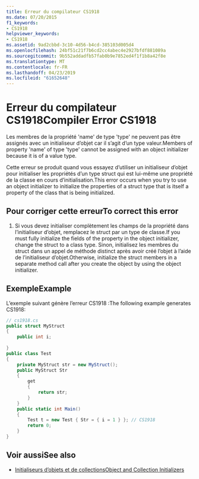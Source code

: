 ```yaml
---
title: Erreur du compilateur CS1918
ms.date: 07/20/2015
f1_keywords:
- CS1918
helpviewer_keywords:
- CS1918
ms.assetid: 9ad2cbbd-3c10-4d56-b4cd-385103d005d4
ms.openlocfilehash: 24bf51c21f7b6cd2cc4abec4e2927bfdf881089a
ms.sourcegitcommit: 9b552addadfb57fab0b9e7852ed4f1f1b8a42f8e
ms.translationtype: MT
ms.contentlocale: fr-FR
ms.lasthandoff: 04/23/2019
ms.locfileid: "61652648"
---
```

# <a name="compiler-error-cs1918"></a><span data-ttu-id="5c7e4-102">Erreur du compilateur CS1918</span><span class="sxs-lookup"><span data-stu-id="5c7e4-102">Compiler Error CS1918</span></span>
<span data-ttu-id="5c7e4-103">Les membres de la propriété 'name' de type 'type' ne peuvent pas être assignés avec un initialiseur d’objet car il s’agit d’un type valeur.</span><span class="sxs-lookup"><span data-stu-id="5c7e4-103">Members of property 'name' of type 'type' cannot be assigned with an object initializer because it is of a value type.</span></span>  
  
 <span data-ttu-id="5c7e4-104">Cette erreur se produit quand vous essayez d’utiliser un initialiseur d’objet pour initialiser les propriétés d’un type struct qui est lui-même une propriété de la classe en cours d’initialisation.</span><span class="sxs-lookup"><span data-stu-id="5c7e4-104">This error occurs when you try to use an object initializer to initialize the properties of a struct type that is itself a property of the class that is being initialized.</span></span>  
  
## <a name="to-correct-this-error"></a><span data-ttu-id="5c7e4-105">Pour corriger cette erreur</span><span class="sxs-lookup"><span data-stu-id="5c7e4-105">To correct this error</span></span>  
  
1. <span data-ttu-id="5c7e4-106">Si vous devez initialiser complètement les champs de la propriété dans l’initialiseur d’objet, remplacez le struct par un type de classe.</span><span class="sxs-lookup"><span data-stu-id="5c7e4-106">If you must fully initialize the fields of the property in the object initializer, change the struct to a class type.</span></span> <span data-ttu-id="5c7e4-107">Sinon, initialisez les membres du struct dans un appel de méthode distinct après avoir créé l’objet à l’aide de l’initialiseur d’objet.</span><span class="sxs-lookup"><span data-stu-id="5c7e4-107">Otherwise, initialize the struct members in a separate method call after you create the object by using the object initializer.</span></span>  
  
## <a name="example"></a><span data-ttu-id="5c7e4-108">Exemple</span><span class="sxs-lookup"><span data-stu-id="5c7e4-108">Example</span></span>  
 <span data-ttu-id="5c7e4-109">L’exemple suivant génère l’erreur CS1918 :</span><span class="sxs-lookup"><span data-stu-id="5c7e4-109">The following example generates CS1918:</span></span>  
  
```csharp  
// cs1918.cs  
public struct MyStruct  
{  
    public int i;  
  
}  
public class Test  
{  
    private MyStruct str = new MyStruct();  
    public MyStruct Str  
    {  
        get  
        {  
            return str;  
        }  
    }  
    public static int Main()  
    {  
        Test t = new Test { Str = { i = 1 } }; // CS1918  
        return 0;  
    }  
}  
```  
  
## <a name="see-also"></a><span data-ttu-id="5c7e4-110">Voir aussi</span><span class="sxs-lookup"><span data-stu-id="5c7e4-110">See also</span></span>

- [<span data-ttu-id="5c7e4-111">Initialiseurs d’objets et de collections</span><span class="sxs-lookup"><span data-stu-id="5c7e4-111">Object and Collection Initializers</span></span>](../../csharp/programming-guide/classes-and-structs/object-and-collection-initializers.md)
